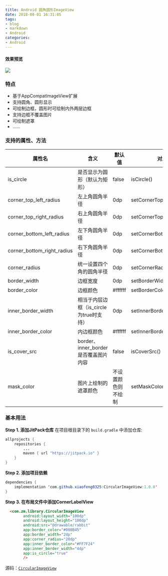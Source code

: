 ```yaml
---
title: Android 圆角圆形ImageView
date: 2018-08-01 16:31:05
tags:
- blog
- markdown
- Android 
categories:
- Android 
---
```

#### 效果预览
![](https://ws4.sinaimg.cn/large/006tKfTcly1ftua9ykgs7j30u01hcdit.jpg)

### 特点

- 基于AppCompatImageView扩展
- 支持圆角、圆形显示
- 可绘制边框，圆形时可绘制内外两层边框
- 支持边框不覆盖图片
- 可绘制遮罩
- ......

### 支持的属性、方法

| 属性名                     | 含义                                    | 默认值             | 对应方法                     |
| -------------------------- | --------------------------------------- | ------------------ | ---------------------------- |
| is_circle                  | 是否显示为圆形（默认为矩形）            | false              | isCircle()                   |
| corner_top_left_radius     | 左上角圆角半径                          | 0dp                | setCornerTopLeftRadius()     |
| corner_top_right_radius    | 右上角圆角半径                          | 0dp                | setCornerTopRightRadius()    |
| corner_bottom_left_radius  | 左下角圆角半径                          | 0dp                | setCornerBottomLeftRadius()  |
| corner_bottom_right_radius | 右下角圆角半径                          | 0dp                | setCornerBottomRightRadius() |
| corner_radius              | 统一设置四个角的圆角半径                | 0dp                | setCornerRadius()            |
| border_width               | 边框宽度                                | 0dp                | setBorderWidth()             |
| border_color               | 边框颜色                                | #ffffff            | setBorderColor()             |
| inner_border_width         | 相当于内层边框（is_circle为true时支持） | 0dp                | setInnerBorderWidth()        |
| inner_border_color         | 内边框颜色                              | #ffffff            | setInnerBorderColor()        |
| is_cover_src               | border、inner_border是否覆盖图片内容    | false              | isCoverSrc()                 |
| mask_color                 | 图片上绘制的遮罩颜色                    | 不设置颜色则不绘制 | setMaskColor()               |

### 基本用法

**Step 1. 添加JitPack仓库** 在项目根目录下的 `build.gradle` 中添加仓库:

```java
allprojects {
    repositories {
        ...
        maven { url "https://jitpack.io" }
    }
}
```

**Step 2. 添加项目依赖**

```java
dependencies {
    implementation 'com.github.xiaofeng0325:CircularImageView:1.0.0'
}
```

**Step 3. 在布局文件中添加CornerLabelView**

```html
  <com.zm.library.CircularImageView
        android:layout_width="100dp"
        android:layout_height="100dp"
        android:src="@drawable/rabbit"
        app:border_color="#008B45"
        app:border_width="2dp"
        app:corner_radius="20dp"
        app:inner_border_color="#FF7F24"
        app:inner_border_width="4dp"
        app:is_circle="true"
        />
```



源码：[`CircularImageView`](https://github.com/xiaofeng0325/CircularImageView)

